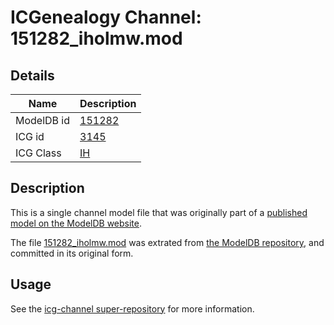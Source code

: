 # ICGenealogy Channel: 151282\_iholmw.mod

## Details

Name | Description
---- | -----------
ModelDB id | [151282](http://senselab.med.yale.edu/ModelDB/ShowModel.cshtml?model=151282)
ICG id | [3145](http://icg.neurotheory.ox.ac.uk/channels/4/3145)
ICG Class | [IH](http://icg.neurotheory.ox.ac.uk/channels/4)

## Description

This is a single channel model file that was originally part of a [published model on the ModelDB website](http://senselab.med.yale.edu/mModelDB/ShowModel.cshtml?model=151282).

The file [151282\_iholmw.mod](151282_iholmw.mod) was extrated from [the ModelDB repository](http://senselab.med.yale.edu/ModelDB/ShowModel.cshtml?model=151282), and committed in its original form.

## Usage

See the [icg-channel super-repository](https://github.com/icgenealogy/icg-channels) for more information.